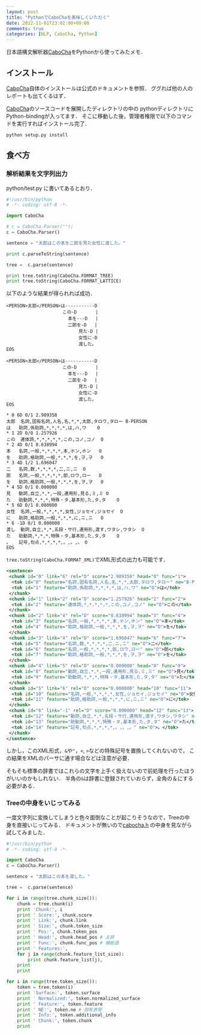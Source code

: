 ```yaml
---
layout: post
title: "PythonでCaboChaを美味しくいただく"
date: 2012-11-01T23:02:00+09:00
comments: true
categories: [NLP, CaboCha, Python]
---
```


日本語構文解析器[CaboCha][]をPythonから使ってみたメモ．

<!-- More -->

## インストール

[CaboCha][]自体のインストールは公式のドキュメントを参照．
ググれば他の人のレポートも出てくるはず．

[CaboCha][]のソースコードを展開したディレクトリの中の
pythonディレクトリにPython-bindingが入ってます．
そこに移動した後，管理者権限で以下のコマンドを実行すればインストール完了．

``` bash
python setup.py install
```

## 食べ方

### 解析結果を文字列出力

python/test.py に書いてあるとおり．

``` python test.py http://code.google.com/p/cabocha/source/browse/trunk/python/test.py
#!/usr/bin/python
# -*- coding: utf-8 -*-

import CaboCha

# c = CaboCha.Parser("");
c = CaboCha.Parser()

sentence = "太郎はこの本を二郎を見た女性に渡した。"

print c.parseToString(sentence)

tree =  c.parse(sentence)

print tree.toString(CaboCha.FORMAT_TREE)
print tree.toString(CaboCha.FORMAT_LATTICE)
```

以下のような結果が得られれば成功．

``` plain
<PERSON>太郎</PERSON>は-----------D
                     この-D       |
                       本を---D   |
                       二郎を-D   |
                           見た-D |
                           女性に-D
                           渡した。
EOS

<PERSON>太郎</PERSON>は-----------D
                     この-D       |
                       本を---D   |
                       二郎を-D   |
                           見た-D |
                           女性に-D
                           渡した。
EOS

* 0 6D 0/1 2.909358
太郎	名詞,固有名詞,人名,名,*,*,太郎,タロウ,タロー	B-PERSON
は	助詞,係助詞,*,*,*,*,は,ハ,ワ	O
* 1 2D 0/0 1.257926
この	連体詞,*,*,*,*,*,この,コノ,コノ	O
* 2 4D 0/1 0.638994
本	名詞,一般,*,*,*,*,本,ホン,ホン	O
を	助詞,格助詞,一般,*,*,*,を,ヲ,ヲ	O
* 3 4D 1/2 1.696047
二	名詞,数,*,*,*,*,二,ニ,ニ	O
郎	名詞,一般,*,*,*,*,郎,ロウ,ロー	O
を	助詞,格助詞,一般,*,*,*,を,ヲ,ヲ	O
* 4 5D 0/1 0.000000
見	動詞,自立,*,*,一段,連用形,見る,ミ,ミ	O
た	助動詞,*,*,*,特殊・タ,基本形,た,タ,タ	O
* 5 6D 0/1 0.000000
女性	名詞,一般,*,*,*,*,女性,ジョセイ,ジョセイ	O
に	助詞,格助詞,一般,*,*,*,に,ニ,ニ	O
* 6 -1D 0/1 0.000000
渡し	動詞,自立,*,*,五段・サ行,連用形,渡す,ワタシ,ワタシ	O
た	助動詞,*,*,*,特殊・タ,基本形,た,タ,タ	O
。	記号,句点,*,*,*,*,。,。,。	O
EOS
```

`tree.toString(CaboCha.FORMAT_XML)`でXML形式の出力も可能です．

``` xml
<sentence>
 <chunk id="0" link="6" rel="D" score="2.909358" head="0" func="1">
  <tok id="0" feature="名詞,固有名詞,人名,名,*,*,太郎,タロウ,タロー" ne="B-PERSON">太郎</tok>
  <tok id="1" feature="助詞,係助詞,*,*,*,*,は,ハ,ワ" ne="O">は</tok>
 </chunk>
 <chunk id="1" link="2" rel="D" score="1.257926" head="2" func="2">
  <tok id="2" feature="連体詞,*,*,*,*,*,この,コノ,コノ" ne="O">この</tok>
 </chunk>
 <chunk id="2" link="4" rel="D" score="0.638994" head="3" func="4">
  <tok id="3" feature="名詞,一般,*,*,*,*,本,ホン,ホン" ne="O">本</tok>
  <tok id="4" feature="助詞,格助詞,一般,*,*,*,を,ヲ,ヲ" ne="O">を</tok>
 </chunk>
 <chunk id="3" link="4" rel="D" score="1.696047" head="6" func="7">
  <tok id="5" feature="名詞,数,*,*,*,*,二,ニ,ニ" ne="O">二</tok>
  <tok id="6" feature="名詞,一般,*,*,*,*,郎,ロウ,ロー" ne="O">郎</tok>
  <tok id="7" feature="助詞,格助詞,一般,*,*,*,を,ヲ,ヲ" ne="O">を</tok>
 </chunk>
 <chunk id="4" link="5" rel="D" score="0.000000" head="8" func="9">
  <tok id="8" feature="動詞,自立,*,*,一段,連用形,見る,ミ,ミ" ne="O">見</tok>
  <tok id="9" feature="助動詞,*,*,*,特殊・タ,基本形,た,タ,タ" ne="O">た</tok>
 </chunk>
 <chunk id="5" link="6" rel="D" score="0.000000" head="10" func="11">
  <tok id="10" feature="名詞,一般,*,*,*,*,女性,ジョセイ,ジョセイ" ne="O">女性</tok>
  <tok id="11" feature="助詞,格助詞,一般,*,*,*,に,ニ,ニ" ne="O">に</tok>
 </chunk>
 <chunk id="6" link="-1" rel="D" score="0.000000" head="12" func="13">
  <tok id="12" feature="動詞,自立,*,*,五段・サ行,連用形,渡す,ワタシ,ワタシ" ne="O">渡し</tok>
  <tok id="13" feature="助動詞,*,*,*,特殊・タ,基本形,た,タ,タ" ne="O">た</tok>
  <tok id="14" feature="記号,句点,*,*,*,*,。,。,。" ne="O">。</tok>
 </chunk>
</sentence>
```

しかし，このXML形式，`&`や`"`，`<`, `>`などの特殊記号を置換してくれないので，
この結果をXMLのパーサに通す場合などは注意が必要．

そもそも標準の辞書ではこれらの文字を上手く扱えないので前処理を行ったほうがいいのかもしれない．
半角の`&`は辞書に登録されていおらず，全角の＆にする必要がある．


### Treeの中身をいじってみる

一度文字列に変換してしまうと色々面倒なことが起こりそうなので，Treeの中身を直接いじってみる．
ドキュメントが無いので[cabocha.h](http://code.google.com/p/cabocha/source/browse/trunk/src/cabocha.h)
の中身を見ながら試してみました．

``` python
#!/usr/bin/python
# -*- coding: utf-8 -*-

import CaboCha
c = CaboCha.Parser()

sentence = "太郎はこの本を渡した。"

tree =  c.parse(sentence)

for i in range(tree.chunk_size()):
    chunk = tree.chunk(i)
    print 'Chunk:', i
    print ' Score:', chunk.score
    print ' Link:', chunk.link
    print ' Size:', chunk.token_size
    print ' Pos:', chunk.token_pos
    print ' Head:', chunk.head_pos # 主辞
    print ' Func:', chunk.func_pos # 機能語
    print ' Features:',
    for j in range(chunk.feature_list_size):
        print chunk.feature_list(j),
    print
    print

for i in range(tree.token_size()):
    token = tree.token(i)
    print 'Surface:', token.surface
    print ' Normalized:', token.normalized_surface
    print ' Feature:', token.feature
    print ' NE:', token.ne # 固有表現
    print ' Info:', token.additional_info
    print ' Chunk:', token.chunk
    print
```

[CaboCha]: http://code.google.com/p/cabocha/
